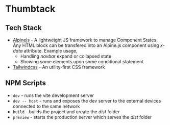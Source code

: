 # Thumbtack

## Tech Stack

- [Alpinejs](https://alpinejs.dev/) - A lightweight JS framework to manage Component States. Any HTML block can be transfered into an Alpine.js component using _x-data_ attribute. Example usage,
  - Handling _navbar_ expand or collapsed state
  - Showing some elements upon some conditional statement
- [Tailwindcss](https://tailwindcss.com/) - An utility-first CSS framework

## NPM Scripts

- `dev` - runs the vite development server
- `dev -- host` - runs and exposes the dev server to the external devices connected to the same network
- `build` - builds the project and create the _dist_ folder
- `preview` - starts the production server which serves the _dist_ folder
